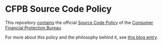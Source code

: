 # CFPB Source Code Policy

This repository [contains](cfpb-source-code-policy.txt)
the official [Source Code Policy](http://www.consumerfinance.gov/developers/sourcecodepolicy/) of the
[Consumer Financial Protection Bureau](http://www.consumerfinance.gov/).

For more about this policy and the philosophy behind it, see
[this blog entry](http://www.consumerfinance.gov/blog/the-cfpbs-source-code-policy-open-and-shared/).
